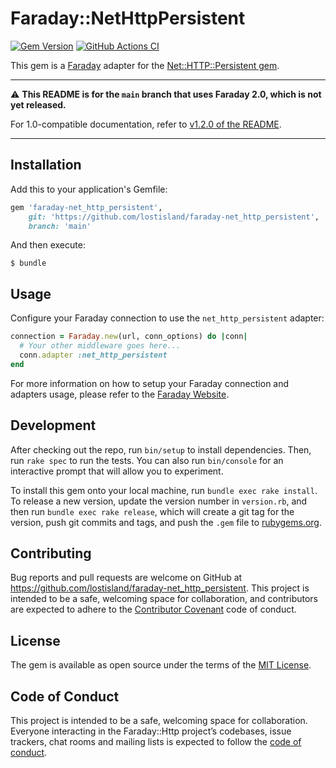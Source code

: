 # Faraday::NetHttpPersistent

[![Gem Version](https://badge.fury.io/rb/faraday-net_http_persistent.svg)](https://rubygems.org/gems/faraday-net_http_persistent)
[![GitHub Actions CI](https://github.com/lostisland/faraday-net_http_persistent/workflows/CI/badge.svg)](https://github.com/lostisland/faraday-net_http_persistent/actions?query=workflow%3ACI)

This gem is a [Faraday][faraday] adapter for the [Net::HTTP::Persistent gem][net-http-persistent].

---

:warning: **This README is for the `main` branch that uses Faraday 2.0, which is not yet released.**

For 1.0-compatible documentation, refer to [v1.2.0 of the README](https://github.com/lostisland/faraday-net_http_persistent/blob/v1.2.0/README.md).

---

## Installation

Add this to your application's Gemfile:

```ruby
gem 'faraday-net_http_persistent',
    git: 'https://github.com/lostisland/faraday-net_http_persistent',
    branch: 'main'
```

And then execute:

    $ bundle

## Usage

Configure your Faraday connection to use the `net_http_persistent` adapter:

```ruby
connection = Faraday.new(url, conn_options) do |conn|
  # Your other middleware goes here...
  conn.adapter :net_http_persistent
end
```

For more information on how to setup your Faraday connection and adapters usage,
please refer to the [Faraday Website][faraday-website].

## Development

After checking out the repo, run `bin/setup` to install dependencies.
Then, run `rake spec` to run the tests. You can also run `bin/console`
for an interactive prompt that will allow you to experiment.

To install this gem onto your local machine, run `bundle exec rake install`.
To release a new version, update the version number in `version.rb`,
and then run `bundle exec rake release`, which will create a git tag for the version,
push git commits and tags, and push the `.gem` file to [rubygems.org].

## Contributing

Bug reports and pull requests are welcome on GitHub at https://github.com/lostisland/faraday-net_http_persistent.
This project is intended to be a safe, welcoming space for collaboration,
and contributors are expected to adhere to the [Contributor Covenant][covenant] code of conduct.

## License

The gem is available as open source under the terms of the [MIT License][mit-license].

## Code of Conduct

This project is intended to be a safe, welcoming space for collaboration.
Everyone interacting in the Faraday::Http project’s codebases, issue trackers,
chat rooms and mailing lists is expected to follow the [code of conduct][code-of-conduct].

[code-of-conduct]:     https://github.com/lostisland/faraday-http/blob/main/CODE_OF_CONDUCT.md
[covenant]:            http://contributor-covenant.org
[faraday]:             https://github.com/lostisland/faraday
[faraday-website]:     https://lostisland.github.io/faraday
[net-http-persistent]: https://github.com/drbrain/net-http-persistent
[mit-license]:         https://opensource.org/licenses/MIT
[rubygems.org]:        https://rubygems.org
